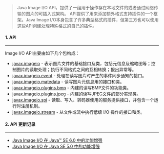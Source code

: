 > Java Image I/O API，提供了一组用于操作存在本地文件的或者通过网络传输的图片的可插入式架构。
> API提供了用来添加额外格式支持插件的一个框架。Java Image I/O本身包含了许多典型格式的插件，但第三方也可以使用这些API创建处理特殊格式的自己的插件。

#### 1. API

---

Image I/O API主要由如下几个包构成：

- [javax.imageio](https://link.jianshu.com?t=http://docs.oracle.com/javase/6/docs/api/javax/imageio/package-summary.html) - 表示图片文件的基础接口及类，包括元信息及缩略图等；控制图片的读取处理；执行不同格式之间的互相转换；报出异常等。
- [javax.imageio.event](https://docs.oracle.com/javase/6/docs/api/javax/imageio/package-summary.html) - 处理在读写图片时产生的事件同步通知的接口。
- [javax.imageio.matedata](http://docs.oracle.com/javase/6/docs/api/javax/imageio/metadata/package-summary.html) - 读写图片元信息用的接口和类。
- [javax.imageio.plugins.bmp](http://docs.oracle.com/javase/6/docs/api/javax/imageio/plugins/bmp/package-summary.html) - 内建的读写BMP文件的功能类。
- [javax.imageio.plugins.jpeg](http://docs.oracle.com/javase/6/docs/api/javax/imageio/plugins/jpeg/package-summary.html) - 内建的读写JPEG文件的部分实现类。
- [javax.imageio.spi](http://docs.oracle.com/javase/6/docs/api/javax/imageio/spi/package-summary.html) - 读取、写入、转码器使用的服务提供接口，并包含一个运行时注册机制。
- [javax.imageio.stream](http://docs.oracle.com/javase/6/docs/api/javax/imageio/stream/package-summary.html) - 从文件或流中执行低级 I/O 操作的接口和类。



#### 2. API 更新记录

---

- [Java Image I/O 在 Java™ SE 6.0 中的功能增强](https://link.jianshu.com/?t=http://docs.oracle.com/javase/6/docs/technotes/guides/imageio/enhancements60.html)
- [Java Image I/O 在 Java SE 5.0 中的功能增强](https://link.jianshu.com/?t=http://docs.oracle.com/javase/6/docs/technotes/guides/imageio/new_features.html)